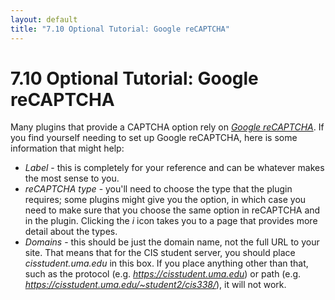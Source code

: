 ```yaml
---
layout: default
title: "7.10 Optional Tutorial: Google reCAPTCHA"
---
```


# 7.10 Optional Tutorial: Google reCAPTCHA

Many plugins that provide a CAPTCHA option rely on [_Google reCAPTCHA_](https://www.google.com/recaptcha/). If you find yourself needing to set up Google reCAPTCHA, here is some information that might help:

- _Label_ - this is completely for your reference and can be whatever makes the most sense to you.
- _reCAPTCHA type_ - you'll need to choose the type that the plugin requires; some plugins might give you the option, in which case you need to make sure that you choose the same option in reCAPTCHA and in the plugin. Clicking the _i_ icon takes you to a page that provides more detail about the types.
- _Domains_ - this should be just the domain name, not the full URL to your site. That means that for the CIS student server, you should place _cisstudent.uma.edu_ in this box. If you place anything other than that, such as the protocol (e.g. _https://cisstudent.uma.edu_) or path (e.g. _https://cisstudent.uma.edu/~student2/cis338/_), it will not work.

